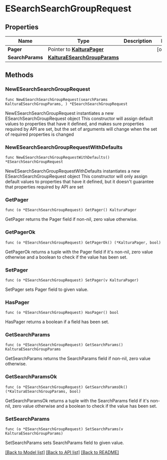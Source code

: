 # ESearchSearchGroupRequest

## Properties

Name | Type | Description | Notes
------------ | ------------- | ------------- | -------------
**Pager** | Pointer to [**KalturaPager**](KalturaPager.md) |  | [optional] 
**SearchParams** | [**KalturaESearchGroupParams**](KalturaESearchGroupParams.md) |  | 

## Methods

### NewESearchSearchGroupRequest

`func NewESearchSearchGroupRequest(searchParams KalturaESearchGroupParams, ) *ESearchSearchGroupRequest`

NewESearchSearchGroupRequest instantiates a new ESearchSearchGroupRequest object
This constructor will assign default values to properties that have it defined,
and makes sure properties required by API are set, but the set of arguments
will change when the set of required properties is changed

### NewESearchSearchGroupRequestWithDefaults

`func NewESearchSearchGroupRequestWithDefaults() *ESearchSearchGroupRequest`

NewESearchSearchGroupRequestWithDefaults instantiates a new ESearchSearchGroupRequest object
This constructor will only assign default values to properties that have it defined,
but it doesn't guarantee that properties required by API are set

### GetPager

`func (o *ESearchSearchGroupRequest) GetPager() KalturaPager`

GetPager returns the Pager field if non-nil, zero value otherwise.

### GetPagerOk

`func (o *ESearchSearchGroupRequest) GetPagerOk() (*KalturaPager, bool)`

GetPagerOk returns a tuple with the Pager field if it's non-nil, zero value otherwise
and a boolean to check if the value has been set.

### SetPager

`func (o *ESearchSearchGroupRequest) SetPager(v KalturaPager)`

SetPager sets Pager field to given value.

### HasPager

`func (o *ESearchSearchGroupRequest) HasPager() bool`

HasPager returns a boolean if a field has been set.

### GetSearchParams

`func (o *ESearchSearchGroupRequest) GetSearchParams() KalturaESearchGroupParams`

GetSearchParams returns the SearchParams field if non-nil, zero value otherwise.

### GetSearchParamsOk

`func (o *ESearchSearchGroupRequest) GetSearchParamsOk() (*KalturaESearchGroupParams, bool)`

GetSearchParamsOk returns a tuple with the SearchParams field if it's non-nil, zero value otherwise
and a boolean to check if the value has been set.

### SetSearchParams

`func (o *ESearchSearchGroupRequest) SetSearchParams(v KalturaESearchGroupParams)`

SetSearchParams sets SearchParams field to given value.



[[Back to Model list]](../README.md#documentation-for-models) [[Back to API list]](../README.md#documentation-for-api-endpoints) [[Back to README]](../README.md)


